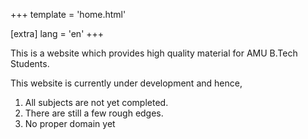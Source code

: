 +++
template = 'home.html'

[extra]
lang = 'en'
+++

This is a website which provides high quality material for AMU B.Tech Students.

This website is currently under development and
hence,
1. All subjects are not yet completed.
2. There are still a few rough edges.
3. No proper domain yet

